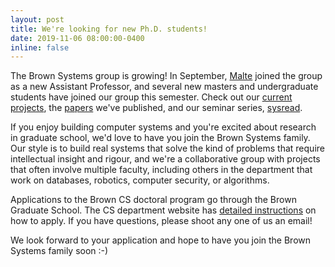```yaml
---
layout: post
title: We're looking for new Ph.D. students!
date: 2019-11-06 08:00:00-0400
inline: false
---
```


The Brown Systems group is growing! In September, [Malte](https://cs.brown.edu/people/malte) joined
the group as a new Assistant Professor, and several new masters and undergraduate students have
joined our group this semester. Check out our [current projects](/projects), the
[papers](/publications) we've published, and our seminar series, [sysread](/sysread).

If you enjoy building computer systems and you're excited about research in graduate school, we'd
love to have you join the Brown Systems family. Our style is to build real systems that solve the
kind of problems that require intellectual insight and rigour, and we're a collaborative group
with projects that often involve multiple faculty, including others in the department that work on
databases, robotics, computer security, or algorithms.

Applications to the Brown CS doctoral program go through the Brown Graduate School. The CS
department website has [detailed instructions](https://cs.brown.edu/degrees/doctoral/applications/)
on how to apply. If you have questions, please shoot any one of us an email!

We look forward to your application and hope to have you join the Brown Systems family soon :-)
